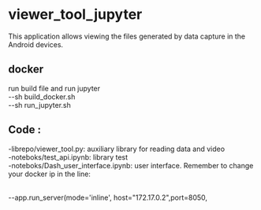 # viewer_tool_jupyter

This application allows viewing the files generated by data capture in the Android devices.


## docker 
run build file and run jupyter 
   <br /> --sh build_docker.sh
   <br />  --sh run_jupyter.sh

## Code :
-librepo/viewer_tool.py: auxiliary library for reading data and video
<br /> -noteboks/test_api.ipynb: library test
<br />-noteboks/Dash_user_interface.ipynb: user interface. Remember to change your docker ip in the line:

 <br /> --app.run_server(mode='inline', host="172.17.0.2",port=8050,






